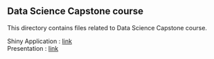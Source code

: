 ## Data Science Capstone course
This directory contains files related to Data Science Capstone course.

Shiny Application : [link](https://github.com/eranda-ihalagedara/datasciencecoursera/tree/master/9.Developing%20Data%20Products/Project1)  
Presentation : [link](https://github.com/eranda-ihalagedara/datasciencecoursera/tree/master/9.Developing%20Data%20Products/Project2)  
